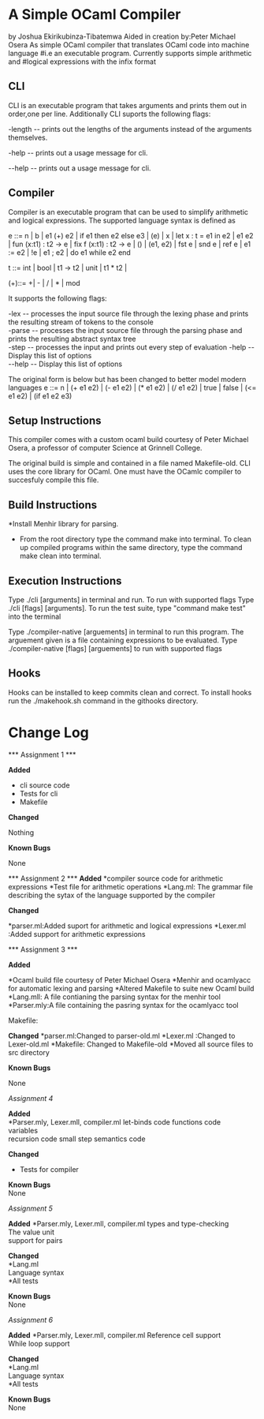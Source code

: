 # A Simple OCaml Compiler
 by Joshua Ekirikubinza-Tibatemwa
 Aided in creation by:Peter Michael Osera
As simple OCaml compiler that translates OCaml code into machine language
#i.e an executable program.  Currently supports simple arithmetic and
#logical expressions with the infix format


## CLI
CLI is an executable program that takes arguments and prints them out in order,one per line. 
Additionally CLI suports the following flags:

-length -- prints out the lengths of the arguments instead of the arguments
themselves.

-help -- prints out a usage message for cli.

--help -- prints out a usage message for cli.

## Compiler
Compiler is an executable program that can be used to simplify arithmetic
and logical expressions. The supported language syntax is defined as

e ::= n | b | e1 (+) e2 | if e1 then e2 else e3 | (e)
    | x | let x : t = e1 in e2 | e1 e2
    | fun (x:t1) : t2 -> e | fix f (x:t1) : t2 -> e
    | () | (e1, e2) | fst e | snd e
    | ref e | e1 := e2 | !e | e1 ; e2 | do e1 while e2 end

t ::= int | bool | t1 -> t2 | unit | t1 * t2 | <t>

(+)::= +| - | / | * | mod

It supports the following flags:

-lex -- processes the input source file through the lexing phase and prints the resulting stream of tokens to the console  
-parse -- processes the input source file through the parsing phase and prints the resulting abstract syntax tree  
-step -- processes the input and prints out every step of evaluation
-help --  Display this list of options  
--help -- Display this list of options  


The original form is below but has been changed to better model modern languages
e ::= n | (+ e1 e2) | (- e1 e2) | (* e1 e2) | (/ e1 e2)
    | true | false | (<= e1 e2) | (if e1 e2 e3)


## Setup Instructions

This compiler comes with a custom ocaml build courtesy of Peter Michael
Osera, a professor of computer Science at Grinnell College.

The original build is simple and contained in a file named Makefile-old.
CLI uses the core library for OCaml. One must have the OCamlc compiler to succesfuly compile this file.

## Build Instructions
*Install  Menhir library for parsing.
* From the root directory type the command make into terminal. To clean up
 compiled programs within the same directory, type the command make clean into terminal.

## Execution Instructions
Type ./cli  [arguments] in terminal and run. To run with supported flags
Type ./cli [flags] [arguments].
To run the test suite, type "command make test" into the terminal

Type ./compiler-native [arguements] in terminal to run this program. The arguement
given is a file containing expressions to be evaluated.
Type ./compiler-native [flags] [arguements] to run with supported flags


## Hooks
Hooks can be installed to keep commits clean and correct. To install hooks run the ./makehook.sh command in the githooks directory.



# Change Log  
*** Assignment 1 ***

**Added**

* cli source code
* Tests for cli
* Makefile 

**Changed**

Nothing 

**Known Bugs**

None 

*** Assignment 2 ***
**Added**
*compiler source code for arithmetic expressions
*Test file for arithmetic operations
*Lang.ml: The grammar file describing the sytax of the language supported by the compiler 

**Changed**

*parser.ml:Added suport for arithmetic and logical expressions
*Lexer.ml :Added support for arithmetic expressions

*** Assignment 3 ***

**Added**

*Ocaml build file courtesy of Peter Michael Osera
 *Menhir and ocamlyacc for automatic lexing and parsing
*Altered Makefile to suite new Ocaml build
*Lang.mll: A file contianing the parsing syntax for the menhir tool
*Parser.mly:A file containing the pasring syntax for the ocamlyacc tool

Makefile:

**Changed**
*parser.ml:Changed to parser-old.ml
*Lexer.ml :Changed to Lexer-old.ml
*Makefile: Changed to Makefile-old
*Moved all source files to src directory

**Known Bugs**

None  


*Assignment 4*

**Added**  
*Parser.mly, Lexer.mll, compiler.ml
let-binds code 
functions code  
variables  
recursion code 
small step semantics code


**Changed**  
* Tests for compiler

**Known Bugs**  
None


*Assignment 5*

**Added**
*Parser.mly, Lexer.mll, compiler.ml
types and type-checking   
The value unit  
support for  pairs  

 
 **Changed**  
 *Lang.ml  
 Language syntax  
 *All tests
 
 **Known Bugs**  
 None  

*Assignment 6*

**Added**
*Parser.mly, Lexer.mll, compiler.ml
Reference cell support   
While loop support

 
 **Changed**  
 *Lang.ml  
 Language syntax  
 *All tests
 
 **Known Bugs**  
 None  
